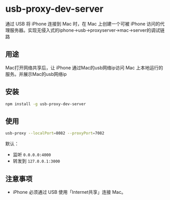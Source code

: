 # usb-proxy-dev-server

通过 USB 将 iPhone 连接到 Mac 时，在 Mac 上创建一个可被 iPhone 访问的代理服务器。实现无侵入式的iphone->usb->proxyserver->mac->server的调试链路

## 用途

Mac打开网络共享后，让 iPhone 通过Mac的usb网络ip访问 Mac 上本地运行的服务。并展示Mac的usb网络ip

## 安装

```bash
npm install -g usb-proxy-dev-server
```

## 使用

```bash
usb-proxy --localPort=8082 --proxyPort=7082
```

默认：
- 监听 `0.0.0.0:4000`
- 转发到 `127.0.0.1:3000`

## 注意事项

- iPhone 必须通过 USB 使用「Internet共享」连接 Mac。
